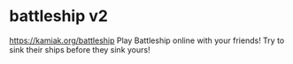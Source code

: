 # battleship v2
https://kamiak.org/battleship
Play Battleship online with your friends! Try to sink their ships before they sink yours!
